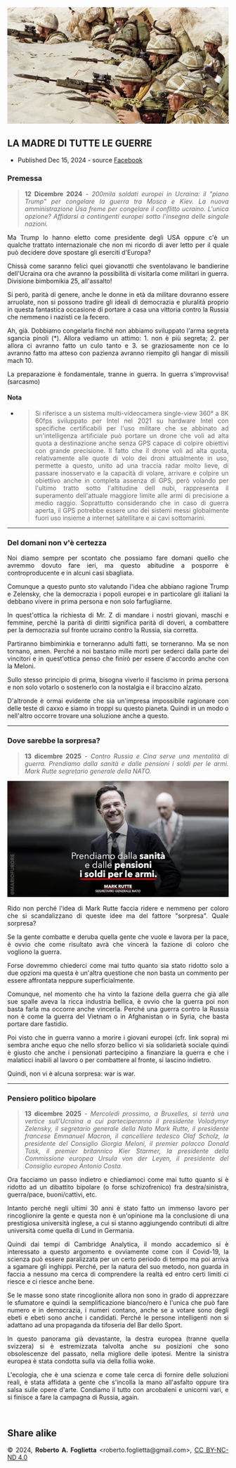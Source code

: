 <div align=center><img src="img/296-la-madre-di-tutte-le-guerre-img-001.jpg"><br/></div>

<div style="max-width: 820px; margin: auto;" align="justify">

## LA MADRE DI TUTTE LE GUERRE

* Published Dec 15, 2024 - source [Facebook](https://www.facebook.com/share/p/1Ews9Z3YEM/)

### Premessa

> **12 Dicembre 2024** - *200mila soldati europei in Ucraina: il "piano Trump" per congelare la guerra tra Mosca e Kiev. La nuova amministrazione Usa freme per congelare il conflitto ucraino. L'unica opzione? Affidarsi a contingenti europei sotto l'insegna delle singole nazioni.*

Ma Trump lo hanno eletto come presidente degli USA oppure c'è un qualche trattato internazionale che non mi ricordo di aver letto per il quale può decidere dove spostare gli eserciti d'Europa?

Chissà come saranno felici quei giovanotti che sventolavano le bandierine dell'Ucraina ora che avranno la possibilità di visitarla come militari in guerra. Divisione bimbomikia 25, all'assalto!

Si però, parità di genere, anche le donne in età da militare dovranno essere arruolate, non si possono tradire gli ideali di democrazia e pluralità proprio in questa fantastica occasione di portare a casa una vittoria contro la Russia che nemmeno i nazisti ce la fecero.

Ah, già. Dobbiamo congelarla finché non abbiamo sviluppato l'arma segreta sgancia pinoli (*). Allora vediamo un attimo: 1. non è più segreta; 2. per allora ci avranno fatto un culo tanto e 3. se graziosamente non ce lo avranno fatto ma atteso con pazienza avranno riempito gli hangar di missili mach 10.

La preparazione è fondamentale, tranne in guerra. In guerra s'improvvisa! (sarcasmo)

#### Nota

* > Si riferisce a un sistema multi-videocamera single-view 360° a 8K 60fps sviluppato per Intel nel 2021 su hardware Intel con specifiche certificabili per l'uso militare che se abbinato ad un'intelligenza artificiale può portare un drone che voli ad alta quota a destinazione anche senza GPS capace di colpire obiettivi con grande precisione. Il fatto che il drone voli ad alta quota, relativamente alle quote di volo dei droni attualmente in uso, permette a questo, unito ad una traccia radar molto lieve, di passare inosservato e la capacità di volare, arrivare e colpire un obiettivo anche in completa assenza di GPS, però volando per l'ultimo tratto sotto l'altitudine dell nubi, rappresenta il superamento dell'attuale maggiore limite alle armi di precisione a medio raggio. Soprattutto considerando che in caso di guerra aperta, il GPS potrebbe essere uno dei sistemi messi globalmente fuori uso insieme a internet satellitare e ai cavi sottomarini.

---

### Del domani non v'è certezza

Noi diamo sempre per scontato che possiamo fare domani quello che avremmo dovuto fare ieri, ma questo abitudine a posporre è controproducente e in alcuni casi sbagliata.

Comunque a questo punto sto valutando l'idea che abbiano ragione Trump e Zelensky, che la democrazia i popoli europei e in particolare gli italiani la debbano vivere in prima persona e non solo farfugliarne.

In quest'ottica la richiesta di Mr. Z di mandare i nostri giovani, maschi e femmine, perché la parità di diritti significa parità di doveri, a combattere per la democrazia sul fronte ucraino contro la Russia, sia corretta.

Partiranno bimbiminkia e torneranno adulti fatti, se torneranno. Ma se non tornano, amen. Perché a noi bastano mille morti per sederci dalla parte dei vincitori e in quest'ottica penso che finirò per essere d'accordo anche con la Meloni.

Sullo stesso principio di prima, bisogna viverlo il fascismo in prima persona e non solo votarlo o sostenerlo con la nostalgia e il braccino alzato.

D'altronde è ormai evidente che sia un'impresa impossibile ragionare con delle teste di caxxo e siamo in troppi su questo pianeta. Quindi in un modo o nell'altro occorre trovare una soluzione anche a questo.

---

### Dove sarebbe la sorpresa?

> **13 dicembre 2025** - *Contro Russia e Cina serve una mentalità di guerra. Prendiamo dalla sanità e dalle pensioni i soldi per le armi. Mark Rutte segretario generale della NATO.*

<div align=center><img src="img/296-la-madre-di-tutte-le-guerre-img-002.jpg"><br/></div>

Rido non perché l'idea di Mark Rutte faccia ridere e nemmeno per coloro che si scandalizzano di queste idee ma del fattore "sorpresa". Quale sorpresa?

Se la gente combatte e deruba quella gente che vuole e lavora per la pace, è ovvio che come risultato avrà che vincerà la fazione di coloro che vogliono la guerra.

Forse dovremmo chiederci come mai tutto quanto sia stato ridotto solo a due opzioni ma questa è un'altra questione che non basta un commento per essere affrontata neppure superficialmente.

Comunque, nel momento che ha vinto la fazione della guerra che già alle sue spalle aveva la ricca industria bellica, è ovvio che la guerra poi non basta farla ma occorre anche vincerla. Perché una guerra contro la Russia non è come la guerra del Vietnam o in Afghanistan o in Syria, che basta portare dare fastidio.

Poi visto che in guerra vanno a morire i giovani europei (cfr. link sopra) mi sembra anche equo che nello sforzo bellico vi sia solidarietà sociale quindi è giusto che anche i pensionati partecipino a finanziare la guerra e che i malaticci inabili al lavoro o per combattere al fronte, si lascino indietro.

Quindi, non vi è alcuna sorpresa: war is war.

---

### Pensiero politico bipolare

> **13 dicembre 2025** - *Mercoledì prossimo, a Bruxelles, si terrà una vertice sull’Ucraina a cui parteciperanno il presidente Volodymyr Zelensky, il segretario generale della Nato Mark Rutte, il presidente francese Emmanuel Macron, il cancelliere tedesco Olaf Scholz, la presidente del Consiglio Giorgia Meloni, il premier polacco Donald Tusk, il premier britannico Kier Starmer, la presidente della Commissione europea Ursula von der Leyen, il presidente del Consiglio europeo Antonio Costa.*

Ora facciamo un passo indietro e chiediamoci come mai tutto quanto si è ridotto ad un dibattito bipolare (o forse schizofrenico) fra destra/sinistra, guerra/pace, buoni/cattivi, etc.

Intanto perché negli ultimi 30 anni è stato fatto un immenso lavoro per rincoglionire la gente e questa non è un'opinione ma la conclusione di una prestigiosa università inglese, a cui si stanno aggiungendo contributi di altre università come quella di Lund in Germania.

Quindi dai tempi di Cambridge Analytica, il mondo accademico si è interessato a questo argomento e ovviamente come con il Covid-19, la scienza può essere paralizzata per un certo periodo di tempo ma poi arriva a sgamare gli inghippi.  Perché, per la natura del suo metodo, non guarda in faccia a nessuno ma cerca di comprendere la realtà ed entro certi limiti ci riesce e ci riesce anche bene.

Se le masse sono state rincoglionite allora non sono in grado di apprezzare le sfumatore e quindi la semplificazione bianco/nero è l'unica che può fare numero e in democrazia, i numeri contano, anche se a votare sono degli ebeti e ebeti sono anche i candidati. Perché le persone intelligenti non si adattano ad una propaganda da tifoseria del Bar dello Sport.

In questo panorama già devastante, la destra europea (tranne quella svizzera) si è estremizzata talvolta anche su posizioni che sono obsolescenze del passato, nella migliore delle ipotesi. Mentre la sinistra europea è stata condotta sulla via della follia woke.

L'ecologia, che è una scienza e come tale cerca di fornire delle soluzioni reali, è stata affidata a gente che s'incolla la mano all'asfalto oppure tira salsa sulle opere d'arte. Condiamo il tutto con arcobaleni e unicorni vari, e si finisce a fare la campagna di Russia, again.

<br/>

## Share alike

&copy; 2024, **Roberto A. Foglietta** \<roberto.foglietta<span>@</span>gmail.com\>, [CC BY-NC-ND 4.0](https://creativecommons.org/licenses/by-nc-nd/4.0/)

</div>
